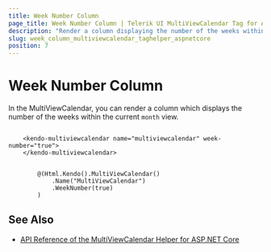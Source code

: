```yaml
---
title: Week Number Column
page_title: Week Number Column | Telerik UI MultiViewCalendar Tag for ASP.NET Core
description: "Render a column displaying the number of the weeks within the current month view when working with the Telerik UI MultiViewCalendar."
slug: week_column_multiviewcalendar_taghelper_aspnetcore
position: 7
---
```


# Week Number Column

In the MultiViewCalendar, you can render a column which displays the number of the weeks within the current `month` view.

```tagHelper

    <kendo-multiviewcalendar name="multiviewcalendar" week-number="true">
    </kendo-multiviewcalendar>

```
```Razor

        @(Html.Kendo().MultiViewCalendar()
            .Name("MultiViewCalendar")
            .WeekNumber(true)
        )
```

## See Also

* [API Reference of the MultiViewCalendar Helper for ASP.NET Core](/api/multiviewcalendar)
